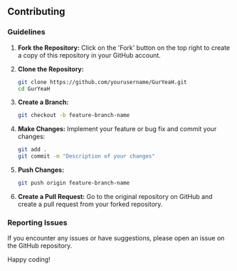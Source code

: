 ## Contributing

### Guidelines

1. **Fork the Repository:**
    Click on the 'Fork' button on the top right to create a copy of this repository in your GitHub account.

2. **Clone the Repository:**
    ```bash
    git clone https://github.com/yourusername/GurYeaH.git
    cd GurYeaH
    ```

3. **Create a Branch:**
    ```bash
    git checkout -b feature-branch-name
    ```

4. **Make Changes:**
    Implement your feature or bug fix and commit your changes:
    ```bash
    git add .
    git commit -m "Description of your changes"
    ```

5. **Push Changes:**
    ```bash
    git push origin feature-branch-name
    ```

6. **Create a Pull Request:**
    Go to the original repository on GitHub and create a pull request from your forked repository.

### Reporting Issues

If you encounter any issues or have suggestions, please open an issue on the GitHub repository.

Happy coding!

